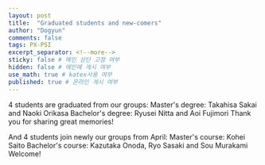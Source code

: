 ```yaml
---
layout: post
title:  "Graduated students and new-comers"
author: "Dogyun"
comments: false
tags: PX-PSI
excerpt_separator: <!--more-->
sticky: false # 메인 상단 고정 여부
hidden: false # 메인에 게시 여부
use_math: true # katex사용 여부
published: true # 온라인 게시 여부
---
```


4 students are graduated from our groups:
Master's degree: Takahisa Sakai and Naoki Orikasa
Bachelor's degree: Ryusei Nitta and Aoi Fujimori
Thank you for sharing great memories!

And 4 students join newly our groups from April:
Master's course: Kohei Saito
Bachelor's course: Kazutaka Onoda, Ryo Sasaki and Sou Murakami
Welcome!